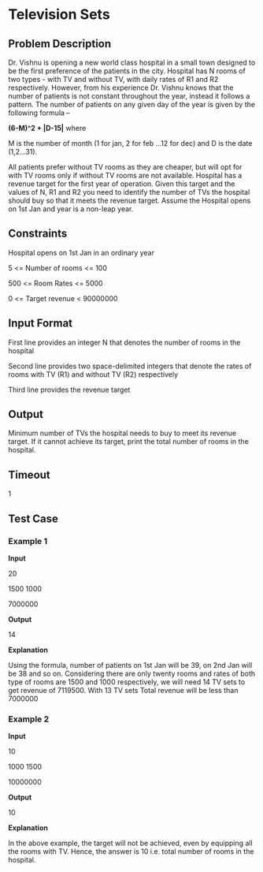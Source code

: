 
# Television Sets

## Problem Description

Dr. Vishnu is opening a new world class hospital in a small town designed to be the first preference of the patients in the city. Hospital has N rooms of two types - with TV and without TV, with daily rates of R1 and R2 respectively. 
However, from his experience Dr. Vishnu knows that the number of patients is not constant throughout the year, instead it follows a pattern. The number of patients on any given day of the year is given by the following formula – 

**(6-M)^2 + |D-15|** where

M is the number of month (1 for jan, 2 for feb ...12 for dec) and
D is the date (1,2...31).

All patients prefer without TV rooms as they are cheaper, but will opt for with TV rooms only if without TV rooms are not available. Hospital has a revenue target for the first year of operation. Given this target and the values of N, R1 and R2 you need to identify the number of TVs the hospital should buy so that it meets the revenue target. Assume the Hospital opens on 1st Jan and year is a non-leap year. 

## Constraints

Hospital opens on 1st Jan in an ordinary year

5 <= Number of rooms <= 100

500 <= Room Rates <= 5000

0 <= Target revenue < 90000000

## Input Format

First line provides an integer N that denotes the number of rooms in the hospital

Second line provides two space-delimited integers that denote the rates of rooms with TV (R1) and without TV (R2) respectively

Third line provides the revenue target

## Output

Minimum number of TVs the hospital needs to buy to meet its revenue target. If it cannot achieve its target, print the total number of rooms in the hospital.

## Timeout

1

## Test Case

### Example 1

**Input**

20

1500 1000

7000000

**Output**

14 

**Explanation**

Using the formula, number of patients on 1st Jan will be 39, on 2nd Jan will be 38 and so on. Considering there are only twenty rooms and rates of both type of rooms are 1500 and 1000 respectively, we will need 14 TV sets to get revenue of 7119500. With 13 TV sets Total revenue will be less than 7000000

### Example 2

**Input**

10

1000 1500

10000000

**Output**

10

**Explanation**

In the above example, the target will not be achieved, even by equipping all the rooms with TV. Hence, the answer is 10 i.e. total number of rooms in the hospital.
